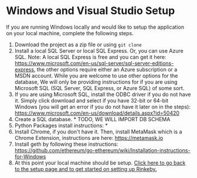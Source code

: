 
# Windows and Visual Studio Setup
If you are running Windows locally and would like to setup the application on your local machine, complete the following steps. 

1. Download the project as a zip file or using `git clone` 
2. Install a local SQL Server or local SQL Express.  Or, you can use Azure SQL.  Note: A local SQL Express is free and you can get it here: https://www.microsoft.com/en-us/sql-server/sql-server-editions-express, the other options require either an Azure subscription or a MSDN account.  While you are welcome to use other options for the database, We will only be providing instructions for if you are using Microsoft SQL (SQL Server, SQL Express, or Azure SQL) of some sort. 
4. If you are using Microsoft SQL, install the ODBC driver if you do not have it.  Simply click download and select if you have 32-bit or 64-bit Windows (you will get an error if you do not have it later on in the steps):  https://www.microsoft.com/en-us/download/details.aspx?id=50420
4. Create a SQL database. * TODO, WE WILL IMPORT DB SCHEMA
5. Python Packages install instructions:  *
6. Install Chrome, if you don't have it.  Then, install MetaMask which is a Chrome Extension, instructions are here: https://metamask.io
7. Install geth by following these instructions: https://github.com/ethereum/go-ethereum/wiki/Installation-instructions-for-Windows
8. At this point your local machine should be setup. [Click here to go back to the setup page and to get started on setting up Rinkeby.](https://github.com/razi-rais/eth-wikipedia-changetracker/blob/master/Documentation/Setup.md)
